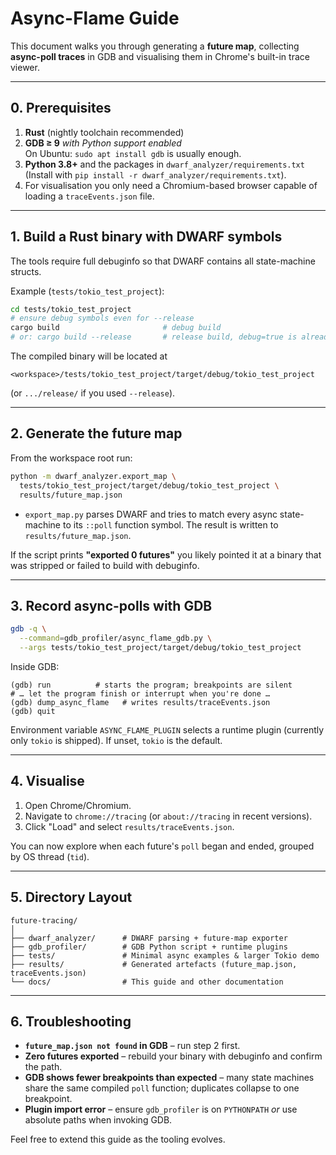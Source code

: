 # Async-Flame Guide

This document walks you through generating a **future map**, collecting **async-poll traces** in GDB and visualising them in Chrome's built-in trace viewer.

---

## 0. Prerequisites

1. **Rust** (nightly toolchain recommended)
2. **GDB ≥ 9** _with Python support enabled_  
   On Ubuntu: `sudo apt install gdb` is usually enough.
3. **Python 3.8+** and the packages in `dwarf_analyzer/requirements.txt`  
   (Install with `pip install -r dwarf_analyzer/requirements.txt`).
4. For visualisation you only need a Chromium-based browser capable of loading a `traceEvents.json` file.

---

## 1. Build a Rust binary with DWARF symbols

The tools require full debuginfo so that DWARF contains all state-machine structs.

Example (`tests/tokio_test_project`):

```bash
cd tests/tokio_test_project
# ensure debug symbols even for --release
cargo build                       # debug build
# or: cargo build --release       # release build, debug=true is already set in Cargo.toml
```

The compiled binary will be located at
```
<workspace>/tests/tokio_test_project/target/debug/tokio_test_project
```
(or `.../release/` if you used `--release`).

---

## 2. Generate the **future map**

From the workspace root run:

```bash
python -m dwarf_analyzer.export_map \
  tests/tokio_test_project/target/debug/tokio_test_project \
  results/future_map.json
```

* `export_map.py` parses DWARF and tries to match every async state-machine to its
  `::poll` function symbol.  The result is written to `results/future_map.json`.

If the script prints **"exported 0 futures"** you likely pointed it at a binary
that was stripped or failed to build with debuginfo.

---

## 3. Record async-polls with GDB

```bash
gdb -q \
  --command=gdb_profiler/async_flame_gdb.py \
  --args tests/tokio_test_project/target/debug/tokio_test_project
```

Inside GDB:

```gdb
(gdb) run          # starts the program; breakpoints are silent
# … let the program finish or interrupt when you're done …
(gdb) dump_async_flame   # writes results/traceEvents.json
(gdb) quit
```

Environment variable `ASYNC_FLAME_PLUGIN` selects a runtime plugin
(currently only `tokio` is shipped). If unset, `tokio` is the default.

---

## 4. Visualise

1. Open Chrome/Chromium.
2. Navigate to `chrome://tracing` (or `about://tracing` in recent versions).
3. Click "Load" and select `results/traceEvents.json`.

You can now explore when each future's `poll` began and ended, grouped by OS
thread (`tid`).

---

## 5. Directory Layout

```
future-tracing/
│
├── dwarf_analyzer/      # DWARF parsing + future-map exporter
├── gdb_profiler/        # GDB Python script + runtime plugins
├── tests/               # Minimal async examples & larger Tokio demo
├── results/             # Generated artefacts (future_map.json, traceEvents.json)
└── docs/                # This guide and other documentation
```

---

## 6. Troubleshooting

* **`future_map.json not found` in GDB** – run step 2 first.
* **Zero futures exported** – rebuild your binary with debuginfo and confirm the path.
* **GDB shows fewer breakpoints than expected** – many state machines share the same
  compiled `poll` function; duplicates collapse to one breakpoint.
* **Plugin import error** – ensure `gdb_profiler` is on `PYTHONPATH` _or_ use absolute paths when invoking GDB.

Feel free to extend this guide as the tooling evolves. 